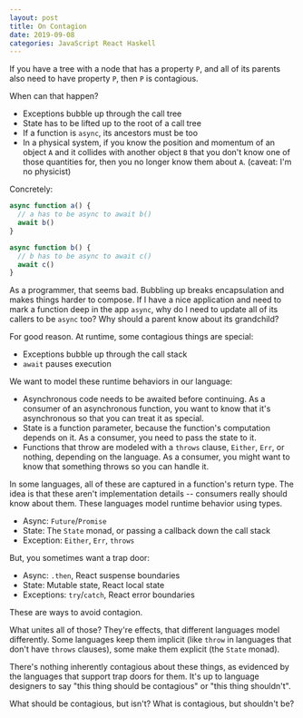 ```yaml
---
layout: post
title: On Contagion
date: 2019-09-08
categories: JavaScript React Haskell
---
```


If you have a tree with a node that has a property `P`, and all of its parents also need to have property `P`, then `P` is contagious.

When can that happen?

- Exceptions bubble up through the call tree
- State has to be lifted up to the root of a call tree
- If a function is `async`, its ancestors must be too
- In a physical system, if you know the position and momentum of an object `A` and it collides with another object `B` that you don't know one of those quantities for, then you no longer know them about `A`. (caveat: I'm no physicist)

Concretely:

```js
async function a() {
  // a has to be async to await b()
  await b()
}

async function b() {
  // b has to be async to await c()
  await c()
}
```

As a programmer, that seems bad. Bubbling up breaks encapsulation and makes things harder to compose. If I have a nice application and need to mark a function deep in the app `async`, why do I need to update all of its callers to be `async` too? Why should a parent know about its grandchild?

For good reason. At runtime, some contagious things are special:

- Exceptions bubble up through the call stack
- `await` pauses execution

We want to model these runtime behaviors in our language:

- Asynchronous code needs to be awaited before continuing. As a consumer of an asynchronous function, you want to know that it's asynchronous so that you can treat it as special.
- State is a function parameter, because the function's computation depends on it. As a consumer, you need to pass the state to it.
- Functions that throw are modeled with a `throws` clause, `Either`, `Err`, or nothing, depending on the language. As a consumer, you might want to know that something throws so you can handle it.

In some languages, all of these are captured in a function's return type. The idea is that these aren't implementation details -- consumers really should know about them. These languages model runtime behavior using types.

- Async: `Future`/`Promise`
- State: The `State` monad, or passing a callback down the call stack
- Exception: `Either`, `Err`, `throws`

But, you sometimes want a trap door:

- Async: `.then`, React suspense boundaries
- State: Mutable state, React local state
- Exceptions: `try`/`catch`, React error boundaries

These are ways to avoid contagion.

What unites all of those? They're effects, that different languages model differently. Some languages keep them implicit (like `throw` in languages that don't have `throws` clauses), some make them explicit (the `State` monad).

There's nothing inherently contagious about these things, as evidenced by the languages that support trap doors for them. It's up to language designers to say "this thing should be contagious" or "this thing shouldn't".

What should be contagious, but isn't? What is contagious, but shouldn't be?
